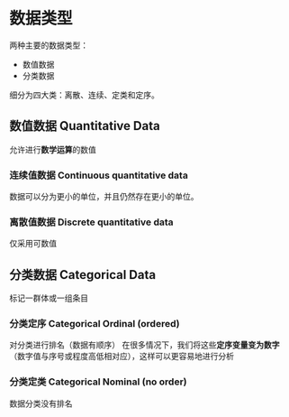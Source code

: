 # 数据类型
两种主要的数据类型：

* 数值数据
* 分类数据

细分为四大类：离散、连续、定类和定序。

## 数值数据 Quantitative Data
允许进行**数学运算**的数值

### 连续值数据 Continuous quantitative data
数据可以分为更小的单位，并且仍然存在更小的单位。

### 离散值数据 Discrete quantitative data
仅采用可数值

## 分类数据 Categorical Data
标记一群体或一组条目

### 分类定序 Categorical Ordinal (ordered)
对分类进行排名（数据有顺序）
在很多情况下，我们将这些**定序变量变为数字**（数字值与序号或程度高低相对应），这样可以更容易地进行分析

### 分类定类 Categorical Nominal (no order)
数据分类没有排名